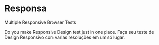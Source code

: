 Responsa
========

Multiple Responsive Browser Tests

Do you make Responsive Design test just in one place.
Faça seu teste de Design Responsivo com varias resoluções em um só lugar.
